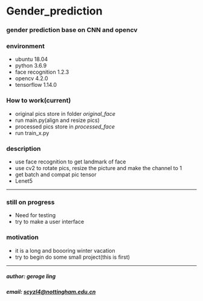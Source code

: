 # Gender_prediction

### gender prediction base on CNN and opencv

### environment
- ubuntu 18.04
- python 3.6.9
- face recognition 1.2.3
- opencv 4.2.0
- tensorflow 1.14.0


### How to work(current)
- original pics store in  folder *original_face*
- run main.py(align and resize pics)
- processed pics store in *processed_face*
- run train_x.py

### description

- use face recognition to get landmark of face
- use cv2 to rotate pics, resize the picture and make the channel to 1
- get batch and compat pic tensor
- Lenet5

-------
### still on progress

- Need for testing
- try to make a user interface


### motivation
- it is a long and boooring winter vacation
- try to begin do some small project(this is first)

--------
##### author: geroge ling
##### email: scyzl4@nottingham.edu.cn
